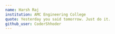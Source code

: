 ```yaml
---
name: Harsh Raj
institution: AMC Engineering College 
quote: Yesterday you said tomorrow. Just do it.
github_user: CoderShhoder
---
```


